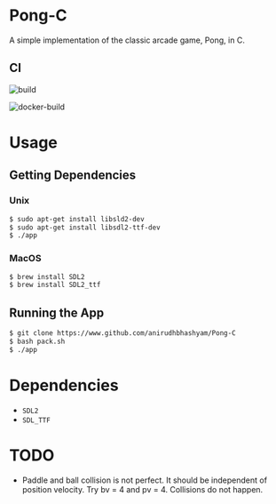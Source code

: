 # Pong-C
A simple implementation of the classic arcade game, Pong, in C.

## CI
![build](https://www.github.com/anirudhbhashyam/Pong-C/actions/workflows/build.yml/badge.svg)

![docker-build](https://www.github.com/anirudhbhashyam/Pong-C/actions/workflows/docker-build.yml/badge.svg)

# Usage

## Getting Dependencies

### Unix
```bash
$ sudo apt-get install libsld2-dev
$ sudo apt-get install libsdl2-ttf-dev 
$ ./app
```

### MacOS
```bash
$ brew install SDL2
$ brew install SDL2_ttf
```

## Running the App

```bash
$ git clone https://www.github.com/anirudhbhashyam/Pong-C
$ bash pack.sh 
$ ./app
```

# Dependencies
- `SDL2`
- `SDL_TTF`

# TODO
- Paddle and ball collision is not perfect. It should be independent of position velocity.
  Try bv = 4 and pv = 4. Collisions do not happen.

